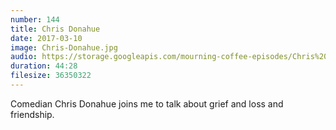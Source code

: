 ```yaml
---
number: 144
title: Chris Donahue  
date: 2017-03-10
image: Chris-Donahue.jpg
audio: https://storage.googleapis.com/mourning-coffee-episodes/Chris%20Donahue%20Release.mp3
duration: 44:28
filesize: 36350322
---
```


Comedian Chris Donahue joins me to talk about grief and loss and friendship. 
